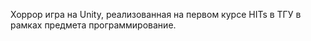 Хоррор игра на Unity, реализованная на первом курсе HITs в ТГУ в рамках предмета программирование. 
